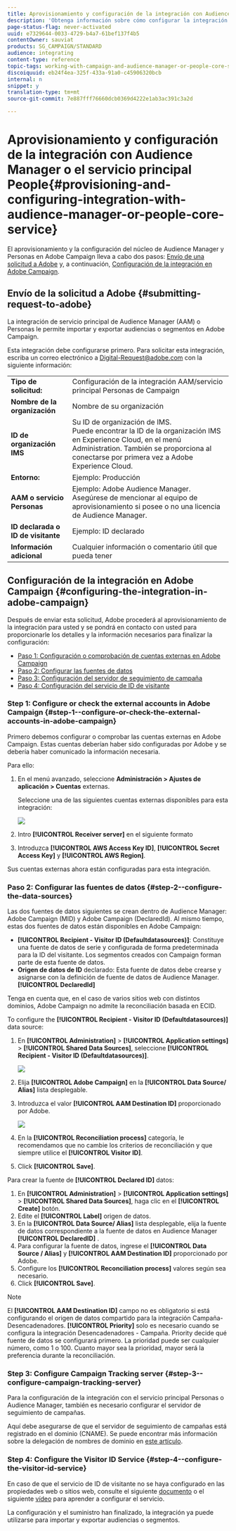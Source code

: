 ```yaml
---
title: Aprovisionamiento y configuración de la integración con Audience Manager o el servicio principal People
description: 'Obtenga información sobre cómo configurar la integración del servicio principal Audience Manager/Personas para empezar a compartir audiencias o segmentos con las distintas soluciones de Adobe Experience Cloud. '
page-status-flag: never-activated
uuid: e7329644-0033-4729-b4a7-61bef137f4b5
contentOwner: sauviat
products: SG_CAMPAIGN/STANDARD
audience: integrating
content-type: reference
topic-tags: working-with-campaign-and-audience-manager-or-people-core-service
discoiquuid: eb24f4ea-325f-433a-91a0-c45906320bcb
internal: n
snippet: y
translation-type: tm+mt
source-git-commit: 7e887fff76660dcb0369d4222e1ab3ac391c3a2d

---
```



# Aprovisionamiento y configuración de la integración con Audience Manager o el servicio principal People{#provisioning-and-configuring-integration-with-audience-manager-or-people-core-service}

El aprovisionamiento y la configuración del núcleo de Audience Manager y Personas en Adobe Campaign lleva a cabo dos pasos: [Envío de una solicitud a Adobe](#submitting-request-to-adobe) y, a continuación, [Configuración de la integración en Adobe Campaign](#configuring-the-integration-in-adobe-campaign).

## Envío de la solicitud a Adobe {#submitting-request-to-adobe}

La integración de servicio principal de Audience Manager (AAM) o Personas le permite importar y exportar audiencias o segmentos en Adobe Campaign.

Esta integración debe configurarse primero. Para solicitar esta integración, escriba un correo electrónico a [Digital-Request@adobe.com](mailto:Digital-Request@adobe.com) con la siguiente información:

<table> 
 <tbody> 
  <tr> 
   <td> <strong>Tipo de solicitud:</strong><br /> </td> 
   <td> Configuración de la integración AAM/servicio principal Personas de Campaign </td> 
  </tr> 
  <tr> 
   <td> <strong>Nombre de la organización</strong><br /> </td> 
   <td> Nombre de su organización </td> 
  </tr> 
  <tr> 
   <td> <strong>ID de organización IMS</strong><br /> </td> 
   <td> Su ID de organización de IMS. <br> Puede encontrar la ID de la organización IMS en Experience Cloud, en el menú
        Administration. También se proporciona al conectarse
      por primera vez a Adobe Experience Cloud. </td> 
  </tr> 
  <tr> 
   <td> <strong>Entorno:</strong><br /> </td> 
   <td> Ejemplo: Producción </td> 
  </tr> 
  <tr> 
   <td> <strong>AAM o servicio Personas</strong><br /> </td> 
   <td> Ejemplo: Adobe Audience Manager. Asegúrese de mencionar al equipo de aprovisionamiento si posee o no una licencia de Audience Manager.</td> 
  </tr> 
  <tr> 
   <td> <strong>ID declarada o ID de visitante</strong><br /> </td> 
   <td> Ejemplo: ID declarado </td> 
  </tr> 
  <tr> 
   <td> <strong>Información adicional</strong><br /> </td> 
   <td> Cualquier información o comentario útil que pueda tener </td> 
  </tr> 
 </tbody> 
</table>

## Configuración de la integración en Adobe Campaign {#configuring-the-integration-in-adobe-campaign}

Después de enviar esta solicitud, Adobe procederá al aprovisionamiento de la integración para usted y se pondrá en contacto con usted para proporcionarle los detalles y la información necesarios para finalizar la configuración:

* [Paso 1: Configuración o comprobación de cuentas externas en Adobe Campaign](#step-1--configure-or-check-the-external-accounts-in-adobe-campaign)
* [Paso 2: Configurar las fuentes de datos](#step-2--configure-the-data-sources)
* [Paso 3: Configuración del servidor de seguimiento de campaña](#step-3--configure-campaign-tracking-server)
* [Paso 4: Configuración del servicio de ID de visitante](#step-4--configure-the-visitor-id-service)

### Step 1: Configure or check the external accounts in Adobe Campaign {#step-1--configure-or-check-the-external-accounts-in-adobe-campaign}

Primero debemos configurar o comprobar las cuentas externas en Adobe Campaign. Estas cuentas deberían haber sido configuradas por Adobe y se debería haber comunicado la información necesaria.

Para ello:

1. En el menú avanzado, seleccione **Administración &gt; Ajustes de aplicación &gt; Cuentas** externas.

   Seleccione una de las siguientes cuentas externas disponibles para esta integración:

   ![](assets/integration_aam_1.png)

1. Intro **[!UICONTROL Receiver server]** en el siguiente formato
1. Introduzca **[!UICONTROL AWS Access Key ID]**, **[!UICONTROL Secret Access Key]** y **[!UICONTROL AWS Region]**.

Sus cuentas externas ahora están configuradas para esta integración.

### Paso 2: Configurar las fuentes de datos {#step-2--configure-the-data-sources}

Las dos fuentes de datos siguientes se crean dentro de Audience Manager: Adobe Campaign (MID) y Adobe Campaign (DeclaredId). Al mismo tiempo, estas dos fuentes de datos están disponibles en Adobe Campaign:

* **[!UICONTROL Recipient - Visitor ID (Defaultdatasources)]**: Constituye una fuente de datos de serie y configurada de forma predeterminada para la ID del visitante. Los segmentos creados con Campaign forman parte de esta fuente de datos.
* **Origen de datos de ID** declarado: Esta fuente de datos debe crearse y asignarse con la definición de fuente de datos de Audience Manager. **[!UICONTROL DeclaredId]**

Tenga en cuenta que, en el caso de varios sitios web con distintos dominios, Adobe Campaign no admite la reconciliación basada en ECID.

To configure the **[!UICONTROL Recipient - Visitor ID (Defaultdatasources)]** data source:

1. En **[!UICONTROL Administration]** &gt; **[!UICONTROL Application settings]** &gt; **[!UICONTROL Shared Data Sources]**, seleccione **[!UICONTROL Recipient - Visitor ID (Defaultdatasources)]**.

   ![](assets/integration_aam_2.png)

1. Elija **[!UICONTROL Adobe Campaign]** en la **[!UICONTROL Data Source/ Alias]** lista desplegable.
1. Introduzca el valor **[!UICONTROL AAM Destination ID]** proporcionado por Adobe.

   ![](assets/integration_aam_3.png)

1. En la **[!UICONTROL Reconciliation process]** categoría, le recomendamos que no cambie los criterios de reconciliación y que siempre utilice el **[!UICONTROL Visitor ID]**.
1. Click **[!UICONTROL Save]**.

Para crear la fuente de **[!UICONTROL Declared ID]** datos:

1. En **[!UICONTROL Administration]** &gt; **[!UICONTROL Application settings]** &gt; **[!UICONTROL Shared Data Sources]**, haga clic en el **[!UICONTROL Create]** botón.
1. Edite el **[!UICONTROL Label]** origen de datos.
1. En la **[!UICONTROL Data Source/ Alias]** lista desplegable, elija la fuente de datos correspondiente a la fuente de datos en Audience Manager **[!UICONTROL DeclaredID]** .
1. Para configurar la fuente de datos, ingrese el **[!UICONTROL Data Source / Alias]** y **[!UICONTROL AAM Destination ID]** proporcionado por Adobe.
1. Configure los **[!UICONTROL Reconciliation process]** valores según sea necesario.
1. Click **[!UICONTROL Save]**.

>[!NOTE]
>
>El **[!UICONTROL AAM Destination ID]** campo no es obligatorio si está configurando el origen de datos compartido para la integración [](../../integrating/using/configuring-triggers-in-experience-cloud.md)Campaña-Desencadenadores. **[!UICONTROL Priority]** solo es necesario cuando se configura la integración Desencadenadores - Campaña. Priority decide qué fuente de datos se configurará primero. La prioridad puede ser cualquier número, como 1 o 100. Cuanto mayor sea la prioridad, mayor será la preferencia durante la reconciliación.

### Step 3: Configure Campaign Tracking server {#step-3--configure-campaign-tracking-server}

Para la configuración de la integración con el servicio principal Personas o Audience Manager, también es necesario configurar el servidor de seguimiento de campañas.

Aquí debe asegurarse de que el servidor de seguimiento de campañas está registrado en el dominio (CNAME). Se puede encontrar más información sobre la delegación de nombres de dominio en [este artículo](https://docs.campaign.adobe.com/doc/AC/en/technicalResources/Technotes/AdobeCampaign_Deliverability_Sub_Domain_Delegation.pdf).

### Step 4: Configure the Visitor ID Service {#step-4--configure-the-visitor-id-service}

En caso de que el servicio de ID de visitante no se haya configurado en las propiedades web o sitios web, consulte el siguiente [documento](https://marketing.adobe.com/resources/help/en_US/mcvid/mcvid-setup-aam-analytics.html) o el siguiente [vídeo](https://helpx.adobe.com/marketing-cloud/how-to/email-marketing.html#step-two) para aprender a configurar el servicio.

La configuración y el suministro han finalizado, la integración ya puede utilizarse para importar y exportar audiencias o segmentos.
